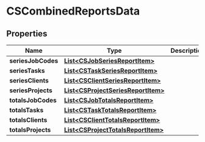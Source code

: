 
# CSCombinedReportsData

## Properties
Name | Type | Description | Notes
------------ | ------------- | ------------- | -------------
**seriesJobCodes** | [**List&lt;CSJobSeriesReportItem&gt;**](CSJobSeriesReportItem.md) |  |  [optional]
**seriesTasks** | [**List&lt;CSTaskSeriesReportItem&gt;**](CSTaskSeriesReportItem.md) |  |  [optional]
**seriesClients** | [**List&lt;CSClientSeriesReportItem&gt;**](CSClientSeriesReportItem.md) |  |  [optional]
**seriesProjects** | [**List&lt;CSProjectSeriesReportItem&gt;**](CSProjectSeriesReportItem.md) |  |  [optional]
**totalsJobCodes** | [**List&lt;CSJobTotalsReportItem&gt;**](CSJobTotalsReportItem.md) |  |  [optional]
**totalsTasks** | [**List&lt;CSTaskTotalsReportItem&gt;**](CSTaskTotalsReportItem.md) |  |  [optional]
**totalsClients** | [**List&lt;CSClientTotalsReportItem&gt;**](CSClientTotalsReportItem.md) |  |  [optional]
**totalsProjects** | [**List&lt;CSProjectTotalsReportItem&gt;**](CSProjectTotalsReportItem.md) |  |  [optional]



